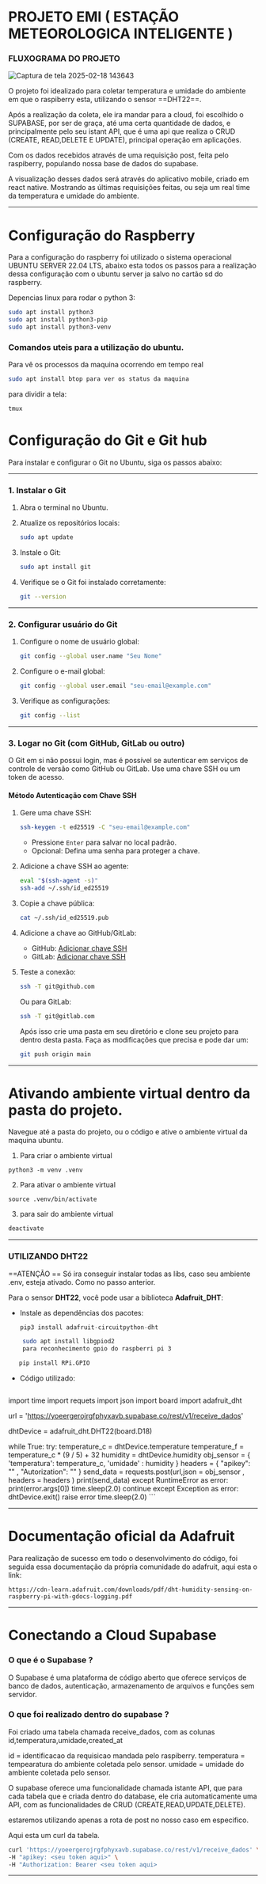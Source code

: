 # PROJETO EMI ( ESTAÇÃO METEOROLOGICA INTELIGENTE )

### FLUXOGRAMA DO PROJETO

![Captura de tela 2025-02-18 143643](https://github.com/user-attachments/assets/2cbb9c78-8514-4324-96ac-709fb49674f9)


O projeto foi idealizado para coletar temperatura e umidade do ambiente em que o raspiberry esta, utilizando o sensor ==DHT22==.

Após a realização da coleta, ele ira mandar para a cloud, foi escolhido o SUPABASE, por ser de graça, até uma certa quantidade de dados, e principalmente pelo seu istant API, que é uma api que realiza o CRUD (CREATE, READ,DELETE E UPDATE), principal operação em aplicações.

Com os dados recebidos através de uma requisição post, feita pelo raspiberry, populando nossa base de dados do supabase.

A visualização desses dados será através do aplicativo mobile, criado em react native. Mostrando as últimas requisições feitas, ou seja um real time da temperatura e umidade do ambiente. 

---
# Configuração do Raspberry

Para a configuração do raspberry foi utilizado o sistema operacional UBUNTU SERVER 22.04 LTS, abaixo esta todos os passos para a realização dessa configuração com o ubuntu server ja salvo no cartão sd do raspberry.

Depencias linux para rodar o python 3:

```bash
sudo apt install python3
sudo apt install python3-pip
sudo apt install python3-venv
```

### Comandos uteis para a utilização do ubuntu.

Para vê os processos da maquina ocorrendo em tempo real

```bash
sudo apt install btop para ver os status da maquina
```

para dividir a tela:
```bash
tmux
```

# Configuração do Git e Git hub

Para instalar e configurar o Git no Ubuntu, siga os passos abaixo:

---

### **1. Instalar o Git**

1. Abra o terminal no Ubuntu.
2. Atualize os repositórios locais:
    
    ```bash
    sudo apt update
    ```
    
3. Instale o Git:
    
    ```bash
    sudo apt install git
    ```
    
4. Verifique se o Git foi instalado corretamente:
    
    ```bash
    git --version
    ```
    

---

### **2. Configurar usuário do Git**

1. Configure o nome de usuário global:
    
    ```bash
    git config --global user.name "Seu Nome"
    ```
    
2. Configure o e-mail global:
    
    ```bash
    git config --global user.email "seu-email@example.com"
    ```
    
3. Verifique as configurações:
    
    ```bash
    git config --list
    ```
    

---

### **3. Logar no Git (com GitHub, GitLab ou outro)**

O Git em si não possui login, mas é possível se autenticar em serviços de controle de versão como GitHub ou GitLab. Use uma chave SSH ou um token de acesso.

#### **Método Autenticação com Chave SSH**

1. Gere uma chave SSH:
    
    ```bash
    ssh-keygen -t ed25519 -C "seu-email@example.com"
    ```
    
    - Pressione `Enter` para salvar no local padrão.
    - Opcional: Defina uma senha para proteger a chave.
2. Adicione a chave SSH ao agente:
    
    ```bash
    eval "$(ssh-agent -s)"
    ssh-add ~/.ssh/id_ed25519
    ```
    
3. Copie a chave pública:
    
    ```bash
    cat ~/.ssh/id_ed25519.pub
    ```
    
4. Adicione a chave ao GitHub/GitLab:
    
    - GitHub: [Adicionar chave SSH](https://github.com/settings/keys)
    - GitLab: [Adicionar chave SSH](https://gitlab.com/-/profile/keys)
5. Teste a conexão:
    
    ```bash
    ssh -T git@github.com
    ```
    
    Ou para GitLab:
    
    ```bash
    ssh -T git@gitlab.com
    ```

	 Após isso crie uma pasta em seu diretório e clone seu projeto para dentro desta pasta. Faça as modificações que precisa e pode dar um:
	 ```bash
	 git push origin main
	```

---

# Ativando ambiente virtual dentro da pasta do projeto.

Navegue até a pasta do projeto, ou o código e ative o ambiente virtual da maquina ubuntu.

  1. Para criar o ambiente virtual
  ```
  python3 -m venv .venv
 ```   

   2.  Para ativar o ambiente virtual 
   ```
   source .venv/bin/activate
```

   3. para sair do ambiente virtual 
   ```bash
   deactivate 
```

---

###  **UTILIZANDO DHT22**

==ATENÇÃO ==
Só ira conseguir instalar todas as libs, caso seu ambiente .env, esteja ativado. Como no passo anterior. 

Para o sensor **DHT22**, você pode usar a biblioteca **Adafruit_DHT**:

- Instale as dependências dos pacotes:
    
    ```python
    pip3 install adafruit-circuitpython-dht
	```

```bash
	sudo apt install libgpiod2
	para reconhecimento gpio do raspberri pi 3 
```

```python
   pip install RPi.GPIO
```
    
- Código utilizado:
    
    ```python
import time
import requets
import json
import board 
import adafruit_dht

url = 'https://yoeergerojrgfphyxavb.supabase.co/rest/v1/receive_dados'

dhtDevice = adafruit_dht.DHT22(board.D18)

while True: 
	try: 
        temperature_c = dhtDevice.temperature 
        temperature_f = temperature_c * (9 / 5) + 32
        humidity = dhtDevice.humidity 
        obj_sensor = {
	        'temperatura': temperature_c,
	        'umidade' : humidity
        }
        headers = {
	        "apikey": "<seu token aqui>" ,
	        "Autorization": "<Bearer seu token aqui>" 
        }
        send_data = requests.post(url,json = obj_sensor , headers = headers )
        print(send_data) 
    except RuntimeError as error:
         print(error.args[0]) 
         time.sleep(2.0) 
    continue except Exception as error: 
         dhtDevice.exit() 
         raise error 
    time.sleep(2.0)
    ```
    

---

# Documentação oficial da Adafruit

Para realização de sucesso em todo o desenvolvimento do código, foi seguida essa documentação da própria comunidade do adafruit, aqui esta o link:

```
https://cdn-learn.adafruit.com/downloads/pdf/dht-humidity-sensing-on-raspberry-pi-with-gdocs-logging.pdf
```

---

# Conectando a Cloud Supabase

### O que é o Supabase ?

O Supabase é uma plataforma de código aberto que oferece serviços de banco de dados, autenticação, armazenamento de arquivos e funções sem servidor.

### O que foi realizado dentro do supabase ?

Foi criado uma tabela chamada receive_dados, com as colunas id,temperatura,umidade,created_at

id = identificacao da requisicao mandada pelo raspiberry.
temperatura = tempearatura do ambiente coletada pelo sensor.
umidade = umidade do ambiente coletada pelo sensor. 

O supabase oferece uma funcionalidade chamada istante API, que para cada tabela que e criada dentro do database, ele cria automaticamente uma API, com as funcionalidades de CRUD (CREATE,READ,UPDATE,DELETE).

estaremos utilizando apenas a rota de post no nosso caso em especifico.

Aqui esta um curl da tabela.

```bash
curl 'https://yoeergerojrgfphyxavb.supabase.co/rest/v1/receive_dados' \
-H "apikey: <seu token aqui>" \
-H "Authorization: Bearer <seu token aqui>          
```

---
